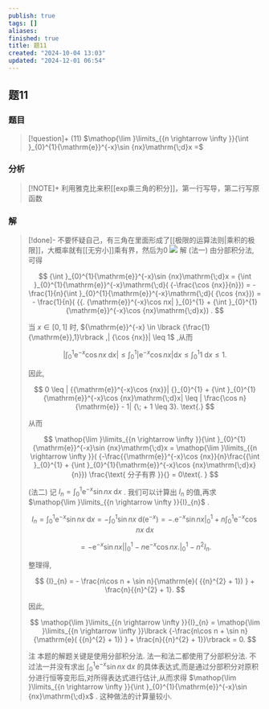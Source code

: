```yaml
---
publish: true
tags: []
aliases: 
finished: true
title: 题11
created: "2024-10-04 13:03"
updated: "2024-12-01 06:54"
---
```

## 题11
### 题目
> [!question]+
> (11) $\mathop{\lim }\limits_{{n \rightarrow  \infty }}{\int }_{0}^{1}{\mathrm{e}}^{-x}\sin {nx}\mathrm{\;d}x =$
### 分析
> [!NOTE]+
> 利用雅克比来积[[exp乘三角的积分]]，第一行写导，第二行写原函数
### 解
> [!done]-
> 不要怀疑自己，有三角在里面形成了[[极限的运算法则|乘积的极限]]，大概率就有[[无穷小]]乘有界，然后为0
> ![](https://img.hwenyi.live/202410290304222.webp)
> 解 (法一) 由分部积分法, 可得
> 
> $$
> {\int }_{0}^{1}{\mathrm{e}}^{-x}\sin {nx}\mathrm{\;d}x = {\int }_{0}^{1}{\mathrm{e}}^{-x}\mathrm{\;d}( {-\frac{\cos {nx}}{n}})  =  - \frac{1}{n}{\int }_{0}^{1}{\mathrm{e}}^{-x}\mathrm{\;d}( {\cos {nx}})  =  - \frac{1}{n}( {{. {\mathrm{e}}^{-x}\cos nx| }_{0}^{1} + {\int }_{0}^{1}{\mathrm{e}}^{-x}\cos {nx}\mathrm{\;d}x}) .
> $$
> 
> 当 $x \in  \lbrack  {0,1}\rbrack$ 时, ${\mathrm{e}}^{-x} \in  \lbrack  {\frac{1}{\mathrm{e}},1}\rbrack  ,| {\cos {nx}}|  \leq  1$ ,从而
> 
> $$
> | {{\int }_{0}^{1}{\mathrm{e}}^{-x}\cos {nx}\mathrm{\;d}x}|  \leq  {\int }_{0}^{1}| {{\mathrm{e}}^{-x}\cos {nx}}| \mathrm{d}x \leq  {\int }_{0}^{1}1\mathrm{\;d}x \leq  1.
> $$
> 
> 因此,
> 
> $$
> 0 \leq  | {{\mathrm{e}}^{-x}\cos {nx}}| {}_{0}^{1} + {\int }_{0}^{1}{\mathrm{e}}^{-x}\cos {nx}\mathrm{\;d}x|  \leq  | \frac{\cos n}{\mathrm{e}} - 1| {\; + 1 \leq  3}. \text{.}
> $$
> 
> 从而
> 
> $$
> \mathop{\lim }\limits_{{n \rightarrow  \infty }}{\int }_{0}^{1}{\mathrm{e}}^{-x}\sin {nx}\mathrm{\;d}x = \mathop{\lim }\limits_{{n \rightarrow  \infty }}( {-\frac{{\mathrm{e}}^{-x}\cos {nx}}{n}\frac{{\int }_{0}^{1} + {\int }_{0}^{1}{\mathrm{e}}^{-x}\cos {nx}\mathrm{\;d}x}{n}}) \frac{\text{ 分子有界 }}{} = 0\text{. }
> $$
> 
> (法二) 记 ${I}_{n} = {\int }_{0}^{1}{\mathrm{e}}^{-x}\sin {nx}\mathrm{\;d}x$ . 我们可以计算出 ${I}_{n}$ 的值,再求 $\mathop{\lim }\limits_{{n \rightarrow  \infty }}{I}_{n}$ .
> 
> $$
> {I}_{n} = {\int }_{0}^{1}{\mathrm{e}}^{-x}\sin {nx}\mathrm{\;d}x =  - {\int }_{0}^{1}\sin {nx}\mathrm{\;d}( {\mathrm{e}}^{-x})  =  - {. {\mathrm{e}}^{-x}\sin nx| }_{0}^{1} + n{\int }_{0}^{1}{\mathrm{e}}^{-x}\cos {nx}\mathrm{\;d}x
> $$
> 
> $$
> =  - {\mathrm{e}}^{-x}\sin {nx}{| | }_{0}^{1} - n{\mathrm{e}}^{-x}\cos {nx}{. | }_{0}^{1} - {n}^{2}{I}_{n}.
> $$
> 
> 整理得,
> 
> $$
> {I}_{n} =  - \frac{n\cos n + \sin n}{\mathrm{e}( {{n}^{2} + 1}) } + \frac{n}{{n}^{2} + 1}.
> $$
> 
> 因此,
> 
> $$
> \mathop{\lim }\limits_{{n \rightarrow  \infty }}{I}_{n} = \mathop{\lim }\limits_{{n \rightarrow  \infty }}\lbrack  {-\frac{n\cos n + \sin n}{\mathrm{e}( {{n}^{2} + 1}) } + \frac{n}{{n}^{2} + 1}}\rbrack   = 0.
> $$
> 
> 注 本题的解题关键是使用分部积分法. 法一和法二都使用了分部积分法. 不过法一并没有求出 ${\int }_{0}^{1}{\mathrm{e}}^{-x}\sin {nx}\mathrm{\;d}x$ 的具体表达式,而是通过分部积分对原积分进行恒等变形后,对所得表达式进行估计,从而求得 $\mathop{\lim }\limits_{{n \rightarrow  \infty }}{\int }_{0}^{1}{\mathrm{e}}^{-x}\sin {nx}\mathrm{\;d}x$ . 这种做法的计算量较小.